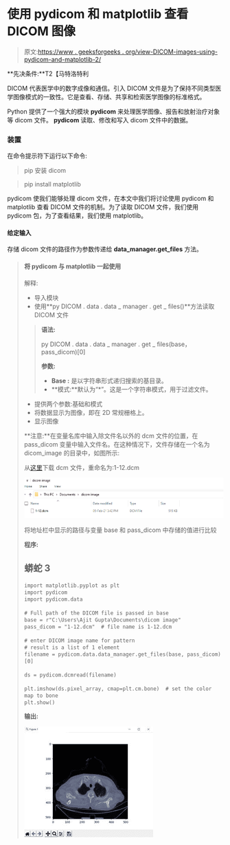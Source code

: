 # 使用 pydicom 和 matplotlib 查看 DICOM 图像

> 原文:[https://www . geeksforgeeks . org/view-DICOM-images-using-pydicom-and-matplotlib-2/](https://www.geeksforgeeks.org/view-dicom-images-using-pydicom-and-matplotlib-2/)

**先决条件:**T2【马特洛特利

DICOM 代表医学中的数字成像和通信。引入 DICOM 文件是为了保持不同类型医学图像模式的一致性。它是查看、存储、共享和检索医学图像的标准格式。

Python 提供了一个强大的模块 **pydicom** 来处理医学图像、报告和放射治疗对象等 dicom 文件。 **pydicom** 读取、修改和写入 dicom 文件中的数据。

### 装置

在命令提示符下运行以下命令:

> pip 安装 dicom

> pip install matplotlib

pydicom 使我们能够处理 dicom 文件，在本文中我们将讨论使用 pydicom 和 matplotlib 查看 DICOM 文件的机制。为了读取 DICOM 文件，我们使用 pydicom 包，为了查看结果，我们使用 matplotlib。

#### 给定输入

存储 dicom 文件的路径作为参数传递给 **data_manager.get_files** 方法。

> #### 将 pydicom 与 matplotlib 一起使用
> 
> 解释:
> 
> *   导入模块
> *   使用**py DICOM . data . data _ manager . get _ files()**方法读取 DICOM 文件
> 
> > **语法:**
> > 
> > py DICOM . data . data _ manager . get _ files(base，pass_dicom)[0]
> > 
> > **参数:**
> > 
> > *   **Base :** 是以字符串形式递归搜索的基目录。
> > *   **模式:**默认为“*”。这是一个字符串模式，用于过滤文件。
> 
> *   提供两个参数:基础和模式
> *   将数据显示为图像，即在 2D 常规栅格上。
> *   显示图像
> 
> **注意:**在变量名库中输入除文件名以外的 dcm 文件的位置，在 pass_dicom 变量中输入文件名。在这种情况下，文件存储在一个名为 dicom_image 的目录中，如图所示:
> 
> 从[这里](https://drive.google.com/drive/u/0/folders/17oIs4uYwjs-kAkVdXFt_mWzorVEnr4K2)下载 dcm 文件，重命名为:1-12.dcm
> 
> ![](img/a9dd573b9cbb3ab06aef9f2dbf8bc4fa.png)
> 
> 将地址栏中显示的路径与变量 base 和 pass_dicom 中存储的值进行比较
> 
> **程序:**
> 
> ## 蟒蛇 3
> 
> ```
> import matplotlib.pyplot as plt
> import pydicom
> import pydicom.data
>   
> # Full path of the DICOM file is passed in base
> base = r"C:\Users\Ajit Gupta\Documents\dicom image"
> pass_dicom = "1-12.dcm"  # file name is 1-12.dcm
>   
> # enter DICOM image name for pattern
> # result is a list of 1 element
> filename = pydicom.data.data_manager.get_files(base, pass_dicom)[0]
>   
> ds = pydicom.dcmread(filename)
>   
> plt.imshow(ds.pixel_array, cmap=plt.cm.bone)  # set the color map to bone
> plt.show()
> ```
> 
> **输出:**
> 
> ![](img/551d2d2c89403083429c40384fb4ae39.png)